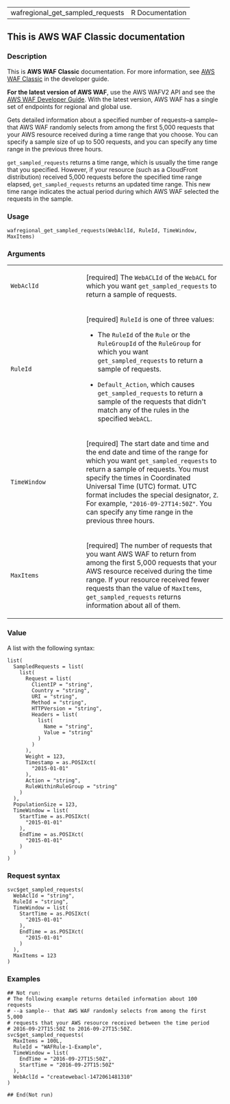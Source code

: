 <table style="width: 100%;">
<tbody>
<tr class="odd">
<td>wafregional_get_sampled_requests</td>
<td style="text-align: right;">R Documentation</td>
</tr>
</tbody>
</table>

## This is AWS WAF Classic documentation

### Description

This is **AWS WAF Classic** documentation. For more information, see
[AWS WAF
Classic](https://docs.aws.amazon.com/waf/latest/developerguide/classic-waf-chapter.html)
in the developer guide.

**For the latest version of AWS WAF**, use the AWS WAFV2 API and see the
[AWS WAF Developer
Guide](https://docs.aws.amazon.com/waf/latest/developerguide/waf-chapter.html).
With the latest version, AWS WAF has a single set of endpoints for
regional and global use.

Gets detailed information about a specified number of requests–a
sample–that AWS WAF randomly selects from among the first 5,000 requests
that your AWS resource received during a time range that you choose. You
can specify a sample size of up to 500 requests, and you can specify any
time range in the previous three hours.

`get_sampled_requests` returns a time range, which is usually the time
range that you specified. However, if your resource (such as a
CloudFront distribution) received 5,000 requests before the specified
time range elapsed, `get_sampled_requests` returns an updated time
range. This new time range indicates the actual period during which AWS
WAF selected the requests in the sample.

### Usage

    wafregional_get_sampled_requests(WebAclId, RuleId, TimeWindow, MaxItems)

### Arguments

<table>
<colgroup>
<col style="width: 35%" />
<col style="width: 65%" />
</colgroup>
<tbody>
<tr class="odd">
<td><code
id="wafregional_get_sampled_requests_:_WebAclId">WebAclId</code></td>
<td><p>[required] The <code>WebACLId</code> of the <code>WebACL</code>
for which you want <code>get_sampled_requests</code> to return a sample
of requests.</p></td>
</tr>
<tr class="even">
<td><code
id="wafregional_get_sampled_requests_:_RuleId">RuleId</code></td>
<td><p>[required] <code>RuleId</code> is one of three values:</p>
<ul>
<li><p>The <code>RuleId</code> of the <code>Rule</code> or the
<code>RuleGroupId</code> of the <code>RuleGroup</code> for which you
want <code>get_sampled_requests</code> to return a sample of
requests.</p></li>
<li><p><code>Default_Action</code>, which causes
<code>get_sampled_requests</code> to return a sample of the requests
that didn't match any of the rules in the specified
<code>WebACL</code>.</p></li>
</ul></td>
</tr>
<tr class="odd">
<td><code
id="wafregional_get_sampled_requests_:_TimeWindow">TimeWindow</code></td>
<td><p>[required] The start date and time and the end date and time of
the range for which you want <code>get_sampled_requests</code> to return
a sample of requests. You must specify the times in Coordinated
Universal Time (UTC) format. UTC format includes the special designator,
<code>Z</code>. For example, <code>"2016-09-27T14:50Z"</code>. You can
specify any time range in the previous three hours.</p></td>
</tr>
<tr class="even">
<td><code
id="wafregional_get_sampled_requests_:_MaxItems">MaxItems</code></td>
<td><p>[required] The number of requests that you want AWS WAF to return
from among the first 5,000 requests that your AWS resource received
during the time range. If your resource received fewer requests than the
value of <code>MaxItems</code>, <code>get_sampled_requests</code>
returns information about all of them.</p></td>
</tr>
</tbody>
</table>

### Value

A list with the following syntax:

    list(
      SampledRequests = list(
        list(
          Request = list(
            ClientIP = "string",
            Country = "string",
            URI = "string",
            Method = "string",
            HTTPVersion = "string",
            Headers = list(
              list(
                Name = "string",
                Value = "string"
              )
            )
          ),
          Weight = 123,
          Timestamp = as.POSIXct(
            "2015-01-01"
          ),
          Action = "string",
          RuleWithinRuleGroup = "string"
        )
      ),
      PopulationSize = 123,
      TimeWindow = list(
        StartTime = as.POSIXct(
          "2015-01-01"
        ),
        EndTime = as.POSIXct(
          "2015-01-01"
        )
      )
    )

### Request syntax

    svc$get_sampled_requests(
      WebAclId = "string",
      RuleId = "string",
      TimeWindow = list(
        StartTime = as.POSIXct(
          "2015-01-01"
        ),
        EndTime = as.POSIXct(
          "2015-01-01"
        )
      ),
      MaxItems = 123
    )

### Examples

    ## Not run: 
    # The following example returns detailed information about 100 requests
    # --a sample-- that AWS WAF randomly selects from among the first 5,000
    # requests that your AWS resource received between the time period
    # 2016-09-27T15:50Z to 2016-09-27T15:50Z.
    svc$get_sampled_requests(
      MaxItems = 100L,
      RuleId = "WAFRule-1-Example",
      TimeWindow = list(
        EndTime = "2016-09-27T15:50Z",
        StartTime = "2016-09-27T15:50Z"
      ),
      WebAclId = "createwebacl-1472061481310"
    )

    ## End(Not run)
